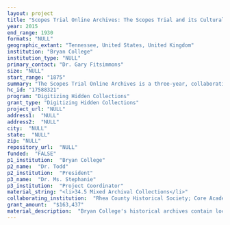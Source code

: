 ```yaml
--- 
layout: project 
title: "Scopes Trial Online Archives: The Scopes Trial and its Cultural Context"
year: 2015
end_range: 1930
formats: "NULL"
geographic_extant: "Tennessee, United States, United Kingdom"
institution: "Bryan College"
institution_type: "NULL"
primary_contact: "Dr. Gary Fitsimmons"
size: "NULL"
start_range: "1875"
summary: "The Scopes Trial Online Archives is a three-year, collaborative project to create a database of materials related to the historical and cultural context of the trial. This collaboration involves four local archives in Dayton, Tennessee, where the trial took place. Bryan College will contribute the Robinson Photography Collection, the college history collection, and trial materials (21.5 linear feet). The Clyde W. Roddy Public Library will contribute the Dayton Coal and Iron Collection (three linear feet) and a book of records from the founding of Rhea county. The Rhea County Historical Society will contribute trial records and the John R. Neal, Jr. Collection (ten linear feet). Core Academy of Science will contribute 118 Scopes-era books and pamphlets on the evolution controversies. Digitized materials will be deposited into an EPrints database containing a digital copy of the trial transcript. The database will be useful for research into religion, science, economics, and history."
hc_id: "17588321"
program: "Digitizing Hidden Collections"
grant_type: "Digitizing Hidden Collections"
project_url: "NULL"
address1:  "NULL"
address2:  "NULL"
city:  "NULL"
state:  "NULL"
zip: "NULL"
repository_url:  "NULL"
funded:  "FALSE"
p1_institution:  "Bryan College"
p2_name:  "Dr. Todd"
p2_institution:  "President"
p3_name:  "Dr. Ms. Stephanie"
p3_institution:  "Project Coordinator"
material_string: "<li>34.5 Mixed Archival Collections</li>"
collaborating_institution:  "Rhea County Historical Society; Core Academy of Science; Clyde W. Roddy Public Library"
grant_amount:  "$163,437"
material_description:  "Bryan College's historical archives contain local documentation related to the Scopes Trial and the history of the college. This documentation includes newspaper clippings documenting much of the local coverage of the trial. The Robinson Photograph Collection is also part of the college archives and contains 300 original photographs from the trial. The photographs were taken by Underwood and Underwood, who were commissioned by local drugstore owner F.E. Robinson. The college itself was conceived as a \"memorial university\"  to William Jennings Bryan during the trial, and the historical papers record the efforts of the Memorial University Association to establish the college. Clyde W. Roddy Public Library holds papers pertaining to the history of coal mining in Rhea County. The Dayton Coal and Iron Company was a major employer in Dayton at the turn of the century, and the failure of the company led town leaders to seek publicity of hosting the evolution trial. The Roddy Collection consists of original photographs, correspondence, and corporate records. The archives of the Rhea County Historical Society include correspondence and papers related to the trial and the John R. Neal, Jr. Collection. Neal was a member of the defense counsel at the trial, and his papers include photographs, personal correspondence, and materials related to his family history. Core Academy of Science curates a collection of rare books related to the Scopes trial, the early evolution debate, and religious opinions about evolution. These books were published from 1875 to 1930 and are in the public domain."
---
```

